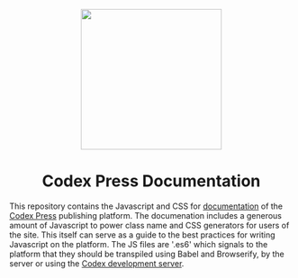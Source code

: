 <p align="center">
  <a href="https://codex.press/docs/fleurons">
    <img src="https://cdn.rawgit.com/codex-press/fleurons/2b999113fea4589a5631b79d1e4f7fd542975b21/penny-farthing.svg" width="250">
   </a>
</p>
<h1 align=center>Codex Press Documentation</h1>

This repository contains the Javascript and CSS for [documentation] of the [Codex Press] publishing platform. The documenation includes a generous amount of Javascript to power class name and CSS generators for users of the site. This itself can serve as a guide to the best practices for writing Javascript on the platform. The JS files are '.es6' which signals to the platform that they should be transpiled using Babel and Browserify, by the server or using the [Codex development server].

[Codex Press]: https://codex.press/
[documentation]: https://codex.press/docs
[Babel]: https://babeljs.io/
[Browserify]: http://browserify.org/
[Codex development server]: https://github.com/codex-press/development-server
